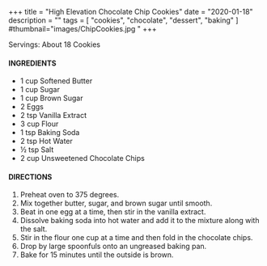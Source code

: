 +++
title = "High Elevation Chocolate Chip Cookies"
date = "2020-01-18"
description = ""
tags = [
    "cookies",
    "chocolate",
    "dessert", 
    "baking"
]
#thumbnail="images/ChipCookies.jpg "
+++

Servings: About 18 Cookies <!--more-->

#### INGREDIENTS 

* 1 cup Softened Butter 
* 1 cup Sugar 
* 1 cup Brown Sugar 
* 2 Eggs 
* 2 tsp Vanilla Extract 
* 3 cup Flour 
* 1 tsp Baking Soda 
* 2 tsp Hot Water 
* ½ tsp Salt 
* 2 cup Unsweetened Chocolate Chips 

#### DIRECTIONS 

1. Preheat oven to 375 degrees. 
2. Mix together butter, sugar, and brown sugar until smooth. 
3. Beat in one egg at a time, then stir in the vanilla extract. 
4. Dissolve baking soda into hot water and add it to the mixture along with the salt. 
5. Stir in the flour one cup at a time and then fold in the chocolate chips. 
6. Drop by large spoonfuls onto an ungreased baking pan. 
7. Bake for 15 minutes until the outside is brown. 
